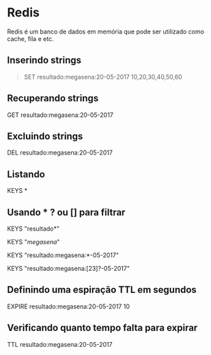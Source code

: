 # Redis

Redis é um banco de dados em memória que pode ser utilizado como cache, fila e etc.

## Inserindo strings

> SET resultado:megasena:20-05-2017 10,20,30,40,50,60

## Recuperando strings

GET resultado:megasena:20-05-2017

## Excluindo strings

DEL resultado:megasena:20-05-2017

## Listando

KEYS *

## Usando * ? ou [] para filtrar

KEYS "resultado*"

KEYS "*megasena*"

KEYS "resultado:megasena:*-05-2017"

KEYS "resultado:megasena:[23]?-05-2017"

## Definindo uma espiração TTL em segundos

EXPIRE resultado:megasena:20-05-2017 10

## Verificando quanto tempo falta para expirar

TTL resultado:megasena:20-05-2017



